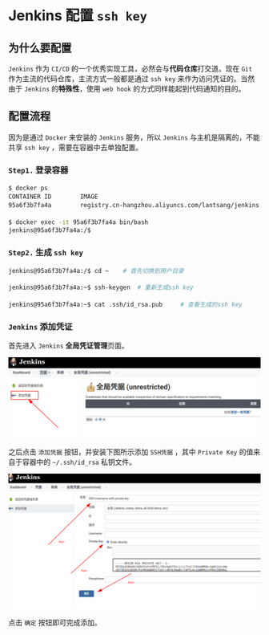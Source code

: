 # Jenkins 配置 `ssh key`

## 为什么要配置

`Jenkins` 作为 `CI/CD` 的一个优秀实现工具，必然会与**代码仓库**打交道。现在 `Git` 作为主流的代码仓库，主流方式一般都是通过 `ssh key` 来作为访问凭证的。当然由于 `Jenkins` 的**特殊性**，使用 `web hook` 的方式同样能起到代码通知的目的。

## 配置流程

因为是通过 `Docker` 来安装的 `Jenkins` 服务，所以 `Jenkins` 与主机是隔离的，不能共享 `ssh key` ，需要在容器中去单独配置。

### `Step1.` 登录容器

```bash
$ docker ps
CONTAINER ID        IMAGE                                                    COMMAND                  CREATED             STATUS              PORTS                                              NAMES
95a6f3b7fa4a        registry.cn-hangzhou.aliyuncs.com/lantsang/jenkins:lts   "/sbin/tini -- /usr/…"   2 hours ago         Up 2 hours          0.0.0.0:8080->8080/tcp, 0.0.0.0:50000->50000/tcp   jenkins

$ docker exec -it 95a6f3b7fa4a bin/bash
jenkins@95a6f3b7fa4a:/$ 
```

### `Step2.` 生成 `ssh key`

```bash
jenkins@95a6f3b7fa4a:/$ cd ~    # 首先切换到用户目录

jenkins@95a6f3b7fa4a:~$ ssh-keygen  # 重新生成ssh key

jenkins@95a6f3b7fa4a:~$ cat .ssh/id_rsa.pub     # 查看生成的ssh key
```

### `Jenkins` 添加凭证

首先进入 `Jenkins` **全局凭证管理**页面。

![Jenkins全局凭证界面](assets/images/Jenkins全局凭证界面.png)

之后点击 `添加凭据` 按钮，并安装下图所示添加 `SSH凭据` ，其中 `Private Key` 的值来自于容器中的 `~/.ssh/id_rsa` 私钥文件。

![Jenkins添加ssh凭据](assets/images/Jenkins添加ssh凭据.png)

点击 `确定` 按钮即可完成添加。
